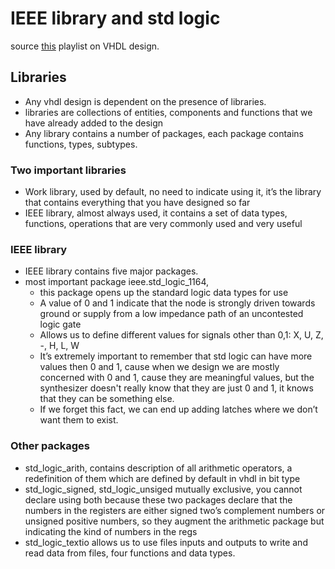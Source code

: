 # IEEE library and std logic
source [this](https://www.youtube.com/playlist?list=PLyWAP9QBe16p2HXVcyEgGAFicXJI797jK) playlist on VHDL design.

## Libraries
- Any vhdl design is dependent on the presence of libraries.
- libraries are collections of entities, components and functions that we have already added to the design 
- Any library contains a number of packages, each package contains functions, types, subtypes. 

### Two important libraries
   - Work library, used by default, no need to indicate using it, it’s the library that contains everything that you have designed so far
   - IEEE library, almost always used, it contains a set of data types, functions, operations that are very commonly used and very useful 

### IEEE library
- IEEE library contains five major packages.
- most important package ieee.std_logic_1164, 
   - this package opens up the standard logic data types for use
   - A value of 0 and 1 indicate that the node is strongly driven towards ground or supply from a low impedance path of an uncontested logic gate
   - Allows us to define different values for signals other than 0,1: X, U, Z, -, H, L, W
   - It’s extremely important to remember that std logic can have more values then 0 and 1, cause when we design we are mostly concerned with 0 and 1, cause they are meaningful values, but the synthesizer doesn't really know that they are just 0 and 1, it knows that they can be something else.
   - If we forget this fact, we can end up adding latches where we don’t want them to exist.

### Other packages 
   - std_logic_arith, contains description of all arithmetic operators, a redefinition of them which are defined by default in vhdl in bit type
   - std_logic_signed, std_logic_unsiged mutually exclusive, you cannot declare using both because these two packages declare that the numbers in the registers are either signed two’s complement numbers or unsigned positive numbers, so they augment the arithmetic package but indicating the kind of numbers in the regs
   - std_logic_textio allows us to use files inputs and outputs to write and read data from files, four functions and data types.
